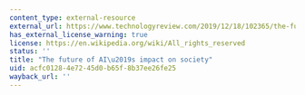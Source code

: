 ```yaml
---
content_type: external-resource
external_url: https://www.technologyreview.com/2019/12/18/102365/the-future-of-ais-impact-on-society/
has_external_license_warning: true
license: https://en.wikipedia.org/wiki/All_rights_reserved
status: ''
title: "The future of AI\u2019s impact on society"
uid: acfc0128-4e72-45d0-b65f-8b37ee26fe25
wayback_url: ''
---
```

